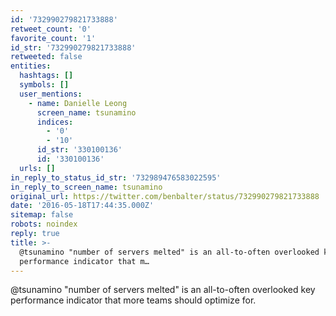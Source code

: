 ```yaml
---
id: '732990279821733888'
retweet_count: '0'
favorite_count: '1'
id_str: '732990279821733888'
retweeted: false
entities:
  hashtags: []
  symbols: []
  user_mentions:
    - name: Danielle Leong
      screen_name: tsunamino
      indices:
        - '0'
        - '10'
      id_str: '330100136'
      id: '330100136'
  urls: []
in_reply_to_status_id_str: '732989476583022595'
in_reply_to_screen_name: tsunamino
original_url: https://twitter.com/benbalter/status/732990279821733888
date: '2016-05-18T17:44:35.000Z'
sitemap: false
robots: noindex
reply: true
title: >-
  @tsunamino "number of servers melted" is an all-to-often overlooked key
  performance indicator that m…
---
```


@tsunamino "number of servers melted" is an all-to-often overlooked key performance indicator that more teams should optimize for.